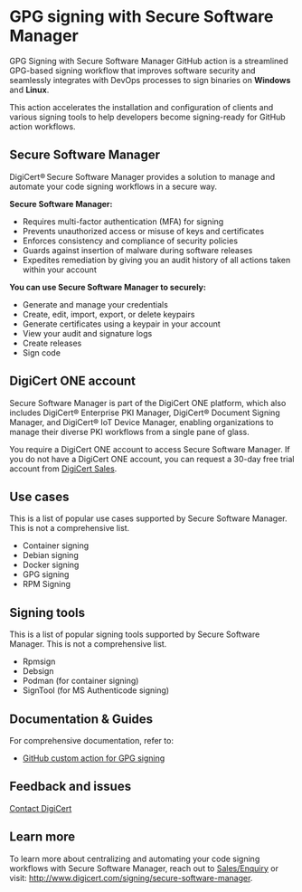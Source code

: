 # GPG signing with Secure Software Manager
GPG Signing with Secure Software Manager GitHub action is a streamlined GPG-based signing workflow that improves software security and seamlessly integrates with DevOps processes to sign binaries on **Windows** and **Linux**.

This action accelerates the installation and configuration of clients and various signing tools to help developers become signing-ready for GitHub action workflows.

## Secure Software Manager
DigiCert® Secure Software Manager provides a solution to manage and automate your code signing workflows in a secure way. 

**Secure Software Manager:**
- Requires multi-factor authentication (MFA) for signing
- Prevents unauthorized access or misuse of keys and certificates
- Enforces consistency and compliance of security policies
- Guards against insertion of malware during software releases
- Expedites remediation by giving you an audit history of all actions taken within your account

**You can use Secure Software Manager to securely:**
- Generate and manage your credentials
- Create, edit, import, export, or delete keypairs
- Generate certificates using a keypair in your account
- View your audit and signature logs
- Create releases
- Sign code

## DigiCert ONE account
Secure Software Manager is part of the DigiCert ONE platform, which also includes DigiCert® Enterprise PKI Manager, DigiCert® Document Signing Manager, and DigiCert® IoT Device Manager, enabling organizations to manage their diverse PKI workflows from a single pane of glass.

You require a DigiCert ONE account to access Secure Software Manager. If you do not have a DigiCert ONE account, you can request a 30-day free trial account from [DigiCert Sales](https://www.digicert.com/contact-us).

## Use cases
This is a list of popular use cases supported by Secure Software Manager. This is not a comprehensive list.
- Container signing
- Debian signing
- Docker signing
- GPG signing
- RPM Signing

## Signing tools
This is a list of popular signing tools supported by Secure Software Manager. This is not a comprehensive list.
- Rpmsign
- Debsign
- Podman (for container signing)
- SignTool (for MS Authenticode signing)

## Documentation & Guides

For comprehensive documentation, refer to: 
- [GitHub custom action for GPG signing](https://docs.digicert.com/en/digicert-one/secure-software-manager/ci-cd-integrations/plugins/github-custom-action-for-gpg-keypair-signing.html)

## Feedback and issues
[Contact DigiCert](https://www.digicert.com/contact-us)

## Learn more
To learn more about centralizing and automating your code signing workflows with Secure Software Manager, reach out to [Sales/Enquiry](mailto:sales@digicert.com) or visit: http://www.digicert.com/signing/secure-software-manager.